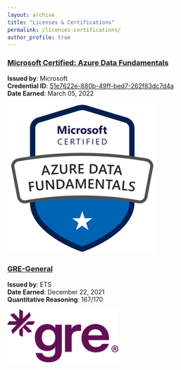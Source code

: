 ```yaml
---
layout: archive
title: "Licenses & Certifications"
permalink: /licenses-certifications/
author_profile: true
---
```


### [Microsoft Certified: Azure Data Fundamentals](https://www.credly.com/badges/51e7622e-880b-49ff-bed7-262f83dc7d4a/public_url)  
**Issued by**: Microsoft  
**Credential ID**: [51e7622e-880b-49ff-bed7-262f83dc7d4a](https://www.credly.com/badges/51e7622e-880b-49ff-bed7-262f83dc7d4a/public_url)  
**Date Earned**: March 05, 2022  

![Azure Data Fundamentals Badge](/images/azure_badge.png)

### [GRE-General](https://www.ets.org/gre/test-takers.html?utm_agency=ege003&utm_source=google&utm_medium=ppc&utm_camptype=acq&utm_campaign=gre-b2c-0422_0923-mes-ppc-ege003-acq-search&utm_country=mes&gad_source=1&gclid=Cj0KCQiAkJO8BhCGARIsAMkswyiOc52qhqRTkzGeFo8cbM2nG4rPyzTU_1fLmeCBjXYoHx47t7n5GtAaAn6MEALw_wcB)
**Issued by**: ETS   
**Date Earned**: December 22, 2021   
**Quantitative Reasoning**: 167/170

<img src="../images/GRE_logo.png" alt="gre logo" style="width: 50%; height: auto;" />
